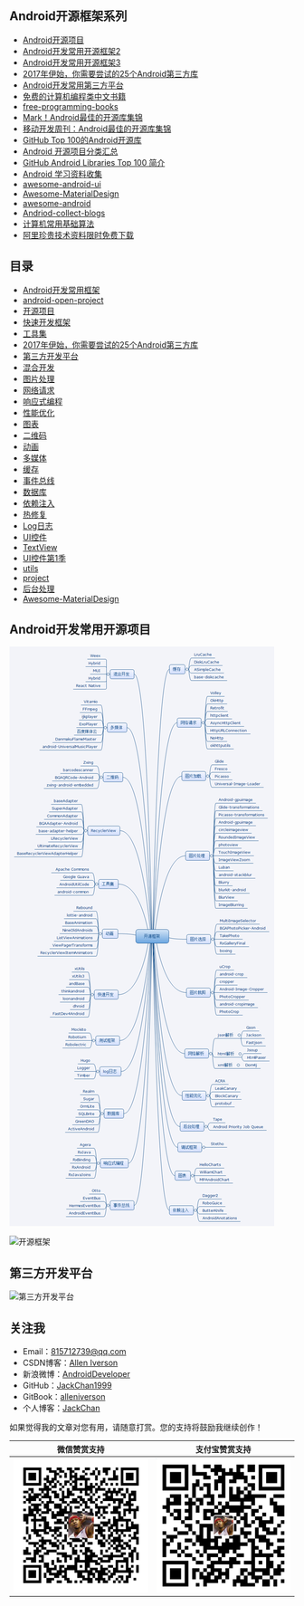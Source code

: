 ## Android开源框架系列

- [Android开源项目](http://blog.csdn.net/axi295309066/article/details/53857958)
- [Android开发常用开源框架2](http://blog.csdn.net/axi295309066/article/details/53763565)
- [Android开发常用开源框架3](http://blog.csdn.net/axi295309066/article/details/53783009)
- [2017年伊始，你需要尝试的25个Android第三方库](http://blog.csdn.net/axi295309066/article/details/56013369)
- [Android开发常用第三方平台](http://blog.csdn.net/axi295309066/article/details/52901991)
- [免费的计算机编程类中文书籍](https://github.com/justjavac/free-programming-books-zh_CN)
- [free-programming-books](https://github.com/vhf/free-programming-books)
- [Mark！Android最佳的开源库集锦](http://weibo.com/ttarticle/p/show?id=2309404039858120191334)
- [移动开发周刊：Android最佳的开源库集锦](http://weibo.com/ttarticle/p/show?id=2309404040295888065499)
- [GitHub Top 100的Android开源库](http://mp.weixin.qq.com/s?__biz=MzA4NTQwNDcyMA==&mid=402675429&idx=1&sn=ba3afd2069004b220eaa8a77fdecbaf7&scene=4#wechat_redirect)
- [Android 开源项目分类汇总](https://github.com/Trinea/android-open-project)
- [GitHub Android Libraries Top 100 简介](https://github.com/Freelander/Android_Data/blob/master/Android-Librarys-Top-100.md)
- [Android 学习资料收集](https://github.com/Freelander/Android_Data)
- [awesome-android-ui](https://github.com/wasabeef/awesome-android-ui)
- [Awesome-MaterialDesign](https://github.com/lightSky/Awesome-MaterialDesign)
- [awesome-android](https://snowdream.github.io/awesome-android/)
- [Andriod-collect-blogs](https://github.com/ZQiang94/Andriod-collect-blogs)
- [计算机常用基础算法](https://github.com/shijiebei2009/Algorithms)
- [阿里珍贵技术资料限时免费下载](https://zhuanlan.zhihu.com/p/25620810)

## 目录

* [Android开发常用框架](README.md)
* [android-open-project](android-open-project/android-open-project.md)
* [开源项目](company/company.md)
* [快速开发框架](快速开发/快速开发.md)
* [工具集](工具集/commons.md)
* [2017年伊始，你需要尝试的25个Android第三方库](android-open-project/2017年伊始，你需要尝试的25个Android第三方库.md)
* [第三方开发平台](开放平台/第三方开发平台.md)
* [混合开发](混合开发/混合开发.md)
* [图片处理](图片处理/图片处理.md)
* [网络请求](网络请求/net.md)
* [响应式编程](响应式编程/rx.md)
* [性能优化](性能优化/performance.md)
* [图表](图表/chart.md)
* [二维码](二维码/qrcode.md)
* [动画](动画/animation.md)
* [多媒体](多媒体/media.md)
* [缓存](缓存/cache.md)
* [事件总线](事件总线/eventbus.md)
* [数据库](数据库/database.md)
* [依赖注入](依赖注入/inject.md)
* [热修复](hotfix/hotfix.md)
* [Log日志](Log日志/logutils.md)
* [UI控件](UI控件/widget.md)
* [TextView](UI控件/TextView.md)
* [UI控件第1季](UI控件/demo1.md)
* [utils](utils/utils.md)
* [project](project/project.md)
* [后台处理](后台处理/后台处理.md)
* [Awesome-MaterialDesign](MaterialDesign/Awesome-MaterialDesign.md)

## Android开发常用开源项目

![开源框架](assets/开源框架.png)

![开源框架](http://img.blog.csdn.net/20161023134413810)

## 第三方开发平台

![第三方开发平台](http://img.blog.csdn.net/20161023155813600)

## 关注我

- Email：<815712739@qq.com>
- CSDN博客：[Allen Iverson](http://blog.csdn.net/axi295309066)
- 新浪微博：[AndroidDeveloper](http://weibo.com/u/1848214604?topnav=1&wvr=6&topsug=1&is_all=1)
- GitHub：[JackChan1999](https://github.com/JackChan1999)
- GitBook：[alleniverson](https://www.gitbook.com/@alleniverson)
- 个人博客：[JackChan](https://jackchan1999.github.io/)

如果觉得我的文章对您有用，请随意打赏。您的支持将鼓励我继续创作！

|                  微信赞赏支持                  |                 支付宝赞赏支持                  |
| :--------------------------------------: | :--------------------------------------: |
| <img src="assets/weixin.png" width="300" /> | <img src="assets/支付宝.jpg" width="300" /> |

